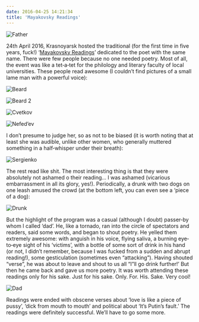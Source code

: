 ```yaml
---
date: 2016-04-25 14:21:34
title: 'Mayakovsky Readings'
---
```


![Father](batya.jpg)

24th April 2016, Krasnoyarsk hosted the traditional (for the first time in five years, fuck!)
‘[Mayakovsky Readings](https://vk.com/mayakkrsk)’ dedicated to the poet with the same name. There
were few people because no one needed poetry. Most of all, the event was like a tet‐a‐tet for the
philology and literary faculty of local universities. These people read awesome (I couldn’t find
pictures of a small lame man with a powerful voice):

![Beard](boroda.jpg)

![Beard 2](boroda2.jpg)

![Cvetkov](cvetkov.jpg)

![Nefed’ev](nefediev.jpg)

I don’t presume to judge her, so as not to be biased (it is worth noting that at least she was
audible, unlike other women, who generally muttered something in a half‐whisper under their breath):

![Sergienko](sergienko.jpg)

The rest read like shit. The most interesting thing is that they were absolutely not ashamed o their
reading… I was ashamed (vicarious embarrassment in all its glory, yes!). Periodically, a drunk with
two dogs on one leash amused the crowd (at the bottom left, you can even see a ‘piece of a dog):

![Drunk](alkash.jpg)

But the highlight of the program was a casual (although I doubt) passer‐by whom I called ‘dad’. He,
like a tornado, ran into the circle of spectators and readers, said some words, and began to shout
poetry. He yelled them extremely awesome: with anguish in his voice, flying saliva, a burning
eye‐to‐eye sight of his ‘victims’, with a bottle of some sort of drink in his hand (or not, I didn’t
remember, because I was fucked from a sudden and abrupt reading!), some gesticulation (sometimes
even “attacking”). Having shouted “verse”, he was about to leave and shout to us all “I”ll go drink
further!’ But then he came back and gave us more poetry. It was worth attending these readings only
for his sake. Just for his sake. Only. For. His. Sake. Very cool!

![Dad](batya.jpg)

Readings were ended with obscene verses about ‘love is like a piece of pussy’, ‘dick from mouth to
mouth’ and political about ‘It’s Putin’s fault.’ The readings were definitely successful. We’ll have
to go some more.
